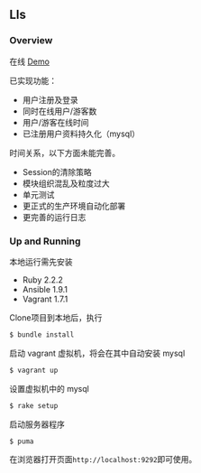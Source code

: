 ## Lls

### Overview

在线 [Demo](http://121.201.24.228/)

已实现功能：

* 用户注册及登录
* 同时在线用户/游客数
* 用户/游客在线时间
* 已注册用户资料持久化（mysql）

时间关系，以下方面未能完善。

* Session的清除策略
* 模块组织混乱及粒度过大
* 单元测试
* 更正式的生产环境自动化部署
* 更完善的运行日志

### Up and Running

本地运行需先安装

* Ruby 2.2.2
* Ansible 1.9.1
* Vagrant 1.7.1

Clone项目到本地后，执行

```bash
$ bundle install
```

启动 vagrant 虚拟机，将会在其中自动安装 mysql

```bash
$ vagrant up
```

设置虚拟机中的 mysql

```bash
$ rake setup
```

启动服务器程序

```bash
$ puma
```

在浏览器打开页面`http://localhost:9292`即可使用。